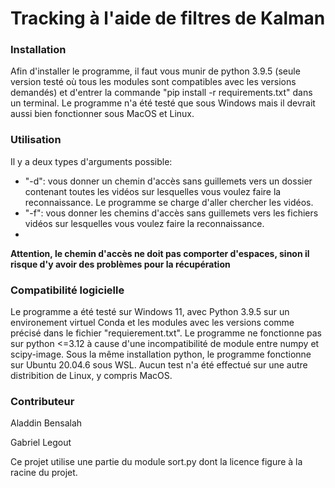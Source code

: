 # Tracking à l'aide de filtres de Kalman

### Installation
Afin d'installer le programme, il faut vous munir de python 3.9.5 (seule version testé où tous les modules sont compatibles avec les versions demandés) et d'entrer la commande "pip install -r requirements.txt" dans un terminal.
Le programme n'a été testé que sous Windows mais il devrait aussi bien fonctionner sous MacOS et Linux.

### Utilisation

Il y a deux types d'arguments possible:
- "-d": vous donner un chemin d'accès sans guillemets vers un dossier contenant toutes les vidéos sur lesquelles vous voulez faire la reconnaissance. Le programme se charge d'aller chercher les vidéos.
- "-f": vous donner les chemins d'accès sans guillemets vers les fichiers vidéos sur lesquelles vous voulez faire la reconnaissance.
- 
**Attention, le chemin d'accès ne doit pas comporter d'espaces, sinon il risque d'y avoir des problèmes pour la récupération**

### Compatibilité logicielle

Le programme a été testé sur Windows 11, avec Python 3.9.5 sur un environement virtuel Conda et les modules avec les versions comme précisé dans le fichier "requierement.txt". Le programme ne fonctionne pas sur python <=3.12 à cause d'une incompatibilité de module entre numpy et scipy-image. 
Sous la même installation python, le programme fonctionne sur Ubuntu 20.04.6 sous WSL. Aucun test n'a été effectué sur une autre distribition de Linux, y compris MacOS. 

### Contributeur

Aladdin Bensalah 

Gabriel Legout

Ce projet utilise une partie du module sort.py dont la licence figure à la racine du projet. 
